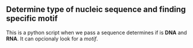 ## Determine type of nucleic sequence and finding specific motif

This is a python script when we pass a sequence determines if is **DNA** and **RNA**.
It can opcionaly look for a *motif*.
